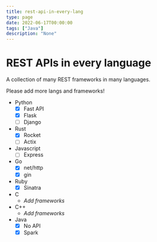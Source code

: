 ```yaml
---
title: rest-api-in-every-lang
type: page
date: 2022-06-17T00:00:00
tags: ["Java"]
description: "None"
---
```


# REST APIs in every language

A collection of many REST frameworks in many languages.

Please add more langs and frameworks!

- Python
  - [x] Fast API
  - [x] Flask
  - [ ] Django
- Rust
  - [x] Rocket
  - [ ] Actix
- Javascript
  - [ ] Express
- Go
  - [x] net/http
  - [x] gin
- Ruby
  - [x] Sinatra
- C
  - _Add frameworks_
- C++
  - _Add frameworks_
- Java
  - [x] No API
  - [x] Spark
